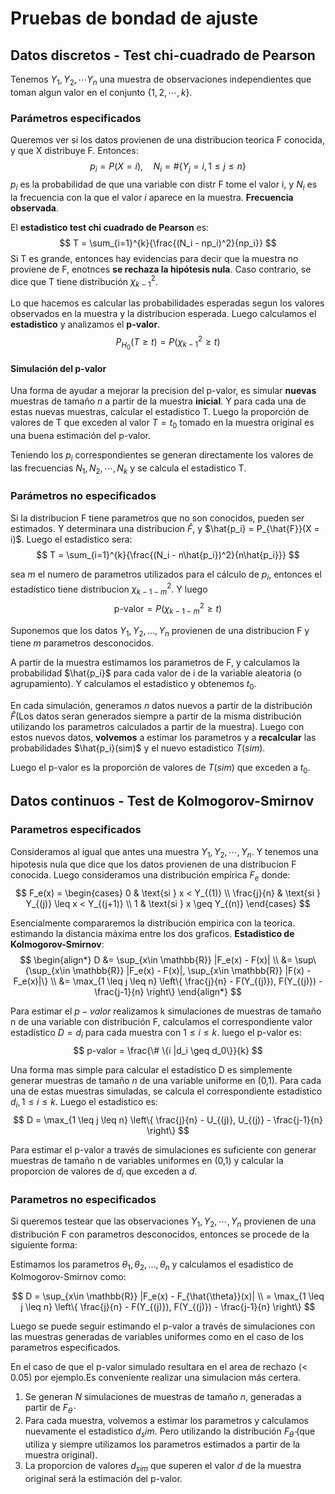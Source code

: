 # Pruebas de bondad de ajuste

## Datos discretos - Test chi-cuadrado de Pearson

Tenemos $Y_1, Y_2, \cdots Y_n$ una muestra de observaciones independientes que toman algun valor en el conjunto $\{ 1, 2, \cdots, k\}$.

### Parámetros especificados

Queremos ver si los datos provienen de una distribucion teorica F conocida, y que X distribuye F. Entonces:
$$
p_i = P(X = i), \quad N_i = \# \{Y_j = i, 1 \leq j \leq n \}
$$
$p_i$ es la probabilidad de que una variable con distr F tome el valor i, y $N_i$ es la frecuencia con la que el valor $i$ aparece en la muestra. **Frecuencia observada**.

El **estadistico test chi cuadrado de Pearson** es:
$$
T = \sum_{i=1}^{k}{\frac{(N_i - np_i)^2}{np_i}}
$$
Si T es grande, entonces hay evidencias para decir que la muestra no proviene de F, enotnces **se rechaza la hipótesis nula**. Caso contrario, se dice que T tiene distribución $\chi_{k-1}^{2}$.

Lo que hacemos es calcular las probabilidades esperadas segun los valores observados en la muestra y la distribucion esperada. Luego calculamos el **estadistico** y analizamos el **p-valor**.
$$
P_{H_0} (T \geq t) = P(\chi_{k-1}^2 \geq t)
$$

#### Simulación del p-valor

Una forma de ayudar a mejorar la precision del p-valor, es simular **nuevas** muestras de tamaño $n$ a partir de la muestra **inicial**. Y para cada una de estas nuevas muestras, calcular el estadistico T. Luego la proporción de valores de T que exceden al valor $T = t_0$ tomado en la muestra original es una buena estimación del p-valor.

Teniendo los $p_i$ correspondientes se generan directamente los valores de las frecuencias $N_1, N_2, \cdots, N_k$ y se calcula el estadistico T.

### Parámetros no especificados

Si la distribucion F tiene parametros que no son conocidos, pueden ser estimados. Y determinara una distribucion $\hat{F}$, y $\hat{p_i} = P_{\hat{F}}(X = i)$. Luego el estadistico sera:
$$
T = \sum_{i=1}^{k}{\frac{(N_i - n\hat{p_i})^2}{n\hat{p_i}}}
$$

sea $m$ el numero de parametros utilizados para el cálculo de $p_i$, entonces el estadistico tiene distribucion $\chi_{k-1-m}^2$. Y luego
$$
\text{p-valor} = P(\chi_{k-1-m}^2 \geq t)
$$

Suponemos que los datos $Y_1, Y_2, \dots, Y_n$ provienen de una distribucion F y tiene $m$ parametros desconocidos.

A partir de la muestra estimamos los parametros de F, y calculamos la probabilidad $\hat{p_i}$ para cada valor de i de la variable aleatoria (o agrupamiento). Y calculamos el estadistico y obtenemos $t_0$.

En cada simulación, generamos $n$ datos nuevos a partir de la distribución $\hat{F}$(Los datos seran generados siempre a partir de la misma distribución utilizando los parametros calculados a partir de la muestra). Luego con estos nuevos datos, **volvemos** a estimar los parametros y a **recalcular** las probabilidades $\hat{p_i}(sim)$ y el nuevo estadistico $T(sim)$.

Luego el p-valor es la proporción de valores de $T(sim)$ que exceden a $t_0$.

## Datos continuos - Test de Kolmogorov-Smirnov

### Parametros especificados

Consideramos al igual que antes una muestra $Y_1, Y_2, \cdots, Y_n$. Y tenemos una hipotesis nula que dice que los datos provienen de una distribucion F conocida. Luego consideramos una distribución empírica $F_e$ donde:
$$
F_e(x) =
\begin{cases}
0 & \text{si } x < Y_{(1)} \\
\frac{j}{n} & \text{si } Y_{(j)} \leq x < Y_{(j+1)} \\
1 & \text{si } x \geq Y_{(n)}
\end{cases}
$$

Esencialmente compararemos la distribución empirica con la teorica. estimando la distancia máxima entre los dos graficos. **Estadistico de Kolmogorov-Smirnov**:
$$
\begin{align*}
D &= \sup_{x\in \mathbb{R}} |F_e(x) - F(x)| \\
&= \sup\{\sup_{x\in \mathbb{R}} |F_e(x) - F(x)|, \sup_{x\in \mathbb{R}} |F(x) - F_e(x)|\} \\
&= \max_{1 \leq j \leq n} \left\{ \frac{j}{n} - F(Y_{(j)}), F(Y_{(j)}) - \frac{j-1}{n} \right\}
\end{align*}
$$

Para estimar el $p-valor$ realizamos k simulaciones de muestras de tamaño n de una variable con distribución F, calculamos el correspondiente valor estadístico $D = d_i$ para cada muestra con $1 \leq i \leq k$. luego el p-valor es:
$$
p-valor = \frac{\# \{i |d_i \geq d_0\}}{k}
$$

Una forma mas simple para calcular el estadístico D es simplemente generar muestras de tamaño $n$ de una variable uniforme en (0,1). Para cada una de estas muestras simuladas, se calcula el correspondiente estadistico $d_i, 1\leq i \leq k$. Luego el estadistico es:
$$
D = \max_{1 \leq j \leq n} \left\{ \frac{j}{n} - U_{(j)}, U_{(j)} - \frac{j-1}{n} \right\}
$$

Para estimar el p-valor a través de simulaciones es suficiente con generar muestras de tamaño n de variables uniformes en (0,1) y calcular la proporcion de valores de $d_i$ que exceden a $d$.

### Parametros no especificados

Si queremos testear que las observaciones $Y_1, Y_2, \cdots, Y_n$ provienen de una distribución F con parametros desconocidos, entonces se procede de la siguiente forma:

Estimamos los parametros $\theta_1, \theta_2, \dots, \theta_n$ y calculamos el esadistico de Kolmogorov-Smirnov como:

$$
D = \sup_{x\in \mathbb{R}} |F_e(x) - F_{\hat{\theta}}(x)| \\
= \max_{1 \leq j \leq n} \left\{ \frac{j}{n} - F(Y_{(j)}), F(Y_{(j)}) - \frac{j-1}{n} \right\}
$$

Luego se puede seguir estimando el p-valor a través de simulaciones con las muestras generadas de variables uniformes como en el caso de los parametros especificados.

En el caso de que el p-valor simulado resultara en el area de rechazo (< 0.05) por ejemplo.Es conveniente realizar una simulacion más certera.

1. Se generan $N$ simulaciones de muestras de tamaño $n$, generadas a partir de $F_{\hat{\theta}}$
2. Para cada muestra, volvemos a estimar los parametros y calculamos nuevamente el estadistico $d_sim$. Pero utilizando la distribución $F_{\hat{\theta}}$ (que utiliza y siempre utilizamos los parametros estimados a partir de la muestra original).
3. La proporcion de valores $d_{sim}$ que superen el valor $d$ de la muestra original será la estimación del p-valor.
